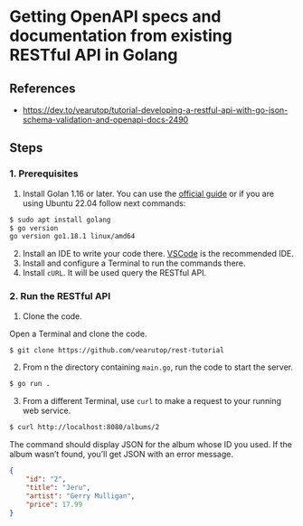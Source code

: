 # Getting OpenAPI specs and documentation from existing RESTful API in Golang

## References

- https://dev.to/vearutop/tutorial-developing-a-restful-api-with-go-json-schema-validation-and-openapi-docs-2490

## Steps

### 1. Prerequisites

1. Install Golan 1.16 or later.
You can use the [official guide](https://go.dev/doc/install) or if you are using Ubuntu 22.04 follow next commands:
```sh
$ sudo apt install golang
$ go version
go version go1.18.1 linux/amd64
```
2. Install an IDE to write your code there. [VSCode](https://code.visualstudio.com/download) is the recommended IDE.
3. Install and configure a Terminal to run the commands there.
4. Install `cURL`. It will be used query the RESTful API.

### 2. Run the RESTful API 

1. Clone the code.

Open a Terminal and clone the code.

```sh
$ git clone https://github.com/vearutop/rest-tutorial
```

2. From n the directory containing `main.go`, run the code to start the server.

```sh
$ go run .
```

3. From a different Terminal, use `curl` to make a request to your running web service.

```sh
$ curl http://localhost:8080/albums/2
```

The command should display JSON for the album whose ID you used. If the album wasn’t found, you’ll get JSON with an error message.

```json
{
    "id": "2",
    "title": "Jeru",
    "artist": "Gerry Mulligan",
    "price": 17.99
}
```
